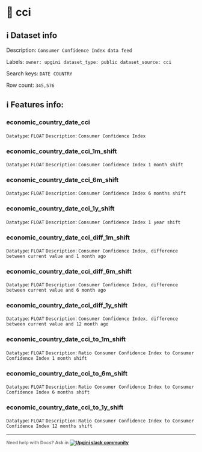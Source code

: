 # 📖 cci 
## ℹ️ Dataset info 
Description: `Consumer Confidence Index data feed` 

Labels: ` owner: upgini ` &nbsp;` dataset_type: public ` &nbsp;` dataset_source: cci ` &nbsp;

Search keys: 
` DATE ` &nbsp;` COUNTRY ` &nbsp;

Row count: `345,576` 

## ℹ️ Features info:

### economic_country_date_cci
`Datatype`: `FLOAT`
`Description`: `Consumer Confidence Index`

### economic_country_date_cci_1m_shift
`Datatype`: `FLOAT`
`Description`: `Consumer Confidence Index 1 month shift`

### economic_country_date_cci_6m_shift
`Datatype`: `FLOAT`
`Description`: `Consumer Confidence Index 6 months shift`

### economic_country_date_cci_1y_shift
`Datatype`: `FLOAT`
`Description`: `Consumer Confidence Index 1 year shift`

### economic_country_date_cci_diff_1m_shift
`Datatype`: `FLOAT`
`Description`: `Consumer Confidence Index, difference between current value and 1 month ago`

### economic_country_date_cci_diff_6m_shift
`Datatype`: `FLOAT`
`Description`: `Consumer Confidence Index, difference between current value and 6 month ago`

### economic_country_date_cci_diff_1y_shift
`Datatype`: `FLOAT`
`Description`: `Consumer Confidence Index, difference between current value and 12 month ago`

### economic_country_date_cci_to_1m_shift
`Datatype`: `FLOAT`
`Description`: `Ratio Consumer Confidence Index to Consumer Confidence Index 1 month shift`

### economic_country_date_cci_to_6m_shift
`Datatype`: `FLOAT`
`Description`: `Ratio Consumer Confidence Index to Consumer Confidence Index 6 months shift`

### economic_country_date_cci_to_1y_shift
`Datatype`: `FLOAT`
`Description`: `Ratio Consumer Confidence Index to Consumer Confidence Index 12 months shift`



---

<span style="color:grey;font-weight:700;font-size:12px">
    Need help with Docs? Ask in
    <a href="https://4mlg.short.gy/join-upgini-community">
        <img alt="Upgini slack community" src="https://img.shields.io/badge/slack-@upgini-orange.svg?logo=slack">
    </a>
</span>